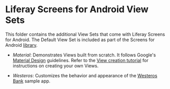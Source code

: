 # Liferay Screens for Android View Sets

This folder contains the additional View Sets that come with Liferay Screens for Android. The Default View Set is included as part of the Screens for Android [library](../library).

- *Material*: Demonstrates Views built from scratch. It follows Google's [Material Design](https://developer.android.com/design/material/index.html) guidelines. Refer to the [View creation tutorial](https://dev.liferay.com/develop/tutorials/-/knowledge_base/6-2/creating-android-views) for instructions on creating your own Views.

- *Westeros*: Customizes the behavior and appearance of the [Westeros Bank](../samples/bankofwesteros) sample app. 


